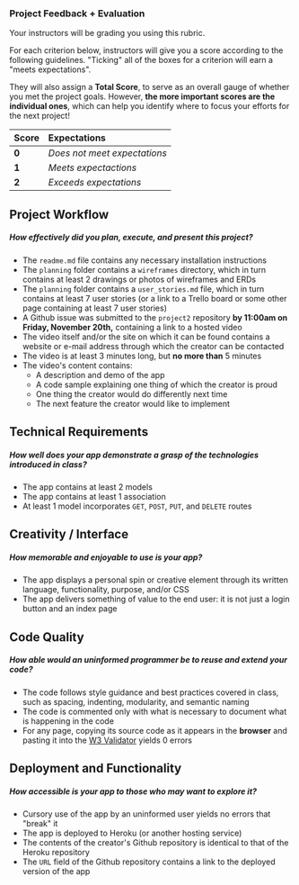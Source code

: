 ### Project Feedback + Evaluation

Your instructors will be grading you using this rubric.

For each criterion below, instructors will give you a score according to the following guidelines. "Ticking" all of the boxes for a criterion will earn a "meets expectations".

They will also assign a **Total Score**, to serve as an overall gauge of whether you met the project goals. However, __the more important scores are the individual ones__, which can help you identify where to focus your efforts for the next project!

| Score | Expectations |
| :---- | :----------- |
| **0** | _Does not meet expectations_ |
| **1** | _Meets expectactions_ |
| **2** | _Exceeds expectations_ |

## Project Workflow
##### How effectively did you plan, execute, and present this project?
- The `readme.md` file contains any necessary installation instructions
- The `planning` folder contains a `wireframes` directory, which in turn contains at least 2 drawings or photos of wireframes and ERDs
- The `planning` folder contains a `user_stories.md` file, which in turn contains at least 7 user stories (or a link to a Trello board or some other page containing at least 7 user stories)
- A Github issue was submitted to the `project2` repository **by 11:00am on Friday, November 20th,** containing a link to a hosted video
- The video itself and/or the site on which it can be found contains a website or e-mail address through which the creator can be contacted
- The video is at least 3 minutes long, but **no more than** 5 minutes
- The video's content contains:
  - A description and demo of the app
  - A code sample explaining one thing of which the creator is proud
  - One thing the creator would do differently next time
  - The next feature the creator would like to implement

## Technical Requirements
##### How well does your app demonstrate a grasp of the technologies introduced in class?
- The app contains at least 2 models
- The app contains at least 1 association
- At least 1 model incorporates `GET`, `POST`, `PUT`, and `DELETE` routes

## Creativity / Interface
##### How memorable and enjoyable to use is your app?
- The app displays a personal spin or creative element through its written language, functionality, purpose, and/or CSS
- The app delivers something of value to the end user: it is not just a login button and an index page

## Code Quality
##### How able would an uninformed programmer be to reuse and extend your code?
- The code follows style guidance and best practices covered in class, such as spacing, indenting, modularity, and semantic naming
- The code is commented only with what is necessary to document what is happening in the code
- For any page, copying its source code as it appears in the **browser** and pasting it into the [W3 Validator](http://validator.w3.org) yields 0 errors

## Deployment and Functionality
##### How accessible is your app to those who may want to explore it?
- Cursory use of the app by an uninformed user yields no errors that "break" it
- The app is deployed to Heroku (or another hosting service)
- The contents of the creator's Github repository is identical to that of the Heroku repository
- The `URL` field of the Github repository contains a link to the deployed version of the app
